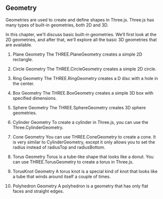 ## Geometry
Geometries are used to create and define shapes in Three.js. Three.js has many types of built-in geometries, both 2D and 3D.

In this chapter, we'll discuss basic built-in geometries. We’ll first look at the 2D geometries, and after that, we’ll explore all the basic 3D geometries that are available.

1. Plane Geometry
The THREE.PlaneGeometry creates a simple 2D rectangle.

2. Circle Geometry
The THREE.CircleGeometry creates a simple 2D circle.

3. Ring Geometry
The THREE.RingGeometry creates a D disc with a hole in the center.

4. Box Geometry
The THREE.BoxGeometry creates a simple 3D box with specified dimensions.

5. Sphere Geometry
The THREE.SphereGeometry creates 3D sphere geometries.

6. Cylinder Geometry
To create a cylinder in Three.js, you can use the Three.CylinderGeometry.

7. Cone Geometry
You can use THREE.ConeGeometry to create a cone. It is very similar to CylinderGeometry, except it only allows you to set the radius instead of radiusTop and radiusBottom.

8. Torus Geometry
Torus is a tube-like shape that looks like a donut. You can use THREE.TorusGeometry to create a torus in Three.js.

9. TorusKnot Geometry
A torus knot is a special kind of knot that looks like a tube that winds around itself a couple of times.

10. Polyhedron Geometry
A polyhedron is a geometry that has only flat faces and straight edges.



